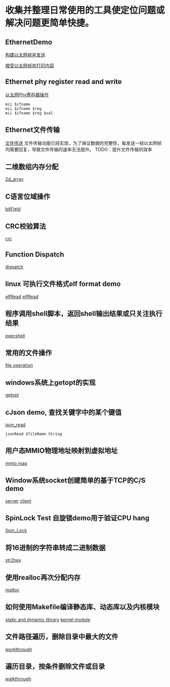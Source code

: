 # 收集并整理日常使用的工具使定位问题或解决问题更简单快捷。

## EthernetDemo
[构建以太网帧并发送](ethernetDemo/sendEther.c)

[接受以太网帧并打印内容](ethernetDemo/recvEther.c)

## Ethernet phy register read and write
[以太网Phy寄存器操作](mii/mii.c)
```
mii $ifname
mii $ifname $reg
mii $ifname $reg $val
```

## Ethernet文件传输
[文件传送](fileTransmit/README)
文件传输功能已经实现，为了保证数据的完整性，每发送一帧以太网帧均需要回复，导致文件传输的速率无法提升。
TODO：提升文件传输的效率

## 二维数组内存分配
[2d_array](2d_array/2d_array.c)

## C语言位域操作
[bitField](bitField/bitField.c)

## CRC校验算法
[crc](crc/crc32.c)

## Function Dispatch
[dispatch](dispatch/dispatch_test.c)

## linux 可执行文件格式elf format demo
[elfRead](elfRead/elf32bit.c)
[elfRead](elfRead/elf64.c)

## 程序调用shell脚本，返回shell输出结果或只关注执行结果
[execshell](execShell/execShell.c)

## 常用的文件操作
[file operation](file_operation/file.c)

## windows系统上getopt的实现
[getopt](getopt4windows/README.md)

## cJson demo, 查找关键字中的某个键值
[json_read](jsonRead/jsonRead.c)
```
jsonRead $fileName String
```

## 用户态MMIO物理地址映射到虚拟地址
[mmio map](memPhy2Virt/README.md)

## Window系统socket创建简单的基于TCP的C/S demo
[server](sockets_tcp/server.c)
[client](sockets_tcp/client.c)

## SpinLock Test 自旋锁demo用于验证CPU hang
[Spin_Lock](spinLockTest/spinLockTest.c)

## 将16进制的字符串转成二进制数据
[str2hex](str2hex/str2hex.c)

## 使用realloc再次分配内存
[realloc](realloc/realloc_test.c)

## 如何使用Makefile编译静态库、动态库以及内核模块
[static and dynamic library](Makefile/library.mk)
[kernel module](Makefile/kernel_module.mk)

## 文件路径遍历，删除目录中最大的文件
[workthrough](walkthrough/walkthrougthPath.c)

## 遍历目录，按条件删除文件或目录
[walkthrough](walkthrough/walkthroughPath.c)
